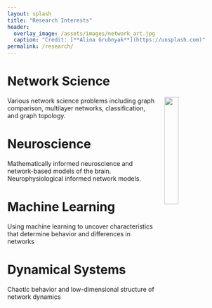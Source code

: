 ```yaml
---
layout: splash
title: "Research Interests"
header:
  overlay_image: /assets/images/network_art.jpg
  caption: "Credit: [**Alina Grubnyak**](https://unsplash.com)"
permalink: /research/
---
```


# Network Science

<img src="{{ site.url }}/assets/images/internet-map-FB.jpg" width="25%" hspace="20" align="right">


Various network science problems including graph comparison, multilayer networks, classification, and graph topology.

# Neuroscience

Mathematically informed neuroscience and network-based models of the brain. Neurophysiological informed network models.

# Machine Learning

Using machine learning to uncover characteristics that determine behavior and differences in networks

# Dynamical Systems

Chaotic behavior and low-dimensional structure of network dynamics
